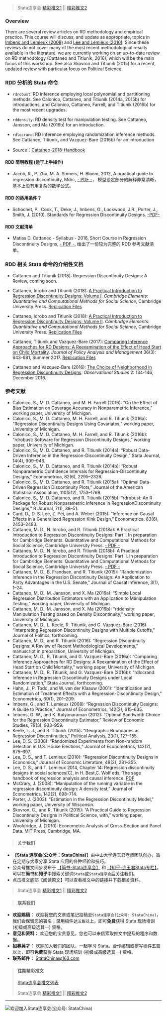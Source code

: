 > Stata连享会 [精彩推文1](https://gitee.com/arlionn/stata_training/blob/master/README.md)  || [精彩推文2](https://github.com/arlionn/stata/blob/master/README.md)



### Overview

There are several review articles on RD methodology and empirical practice. This course will discuss, and update as appropriate, topics in [Imbens and Lemieux (2008)](https://scholar.harvard.edu/files/imbens/files/regression_discontinuity_designs_a_guide_to_practice.pdf?m=1360042039) and [Lee and Lemieux (2010)](https://core.ac.uk/download/pdf/6684346.pdf). Since these reviews do not cover many of the most recent methodological results available in the literature, we are currently working on an up-to-date review on RD methodology (Cattaneo and Titiunik, 2016), which will be the main focus of this workshop. See also Skovron and Titiunik (2015) for a recent, updated review with particular focus on Political Science.

### RDD 分析的 Stata 命令

- `rdrobust`: RD inference employing local polynomial and partitioning methods. See Calonico, Cattaneo, and Titiunik (2014a, 2015b) for introductions, and Calonico, Cattaneo, Farrell, and Titiunik (2016b) for the most recent upgrades.
- `rddensity`: RD density test for manipulation testing. See Cattaneo, Jansson, and Ma (2016b) for an introduction.
- `rdlocrand`: RD inference employing randomization inference methods. See Cattaneo, Titiunik, and Vazquez-Bare (2016b) for an introduction

- Source：[Cattaneo-2018-Handbook](http://www-personal.umich.edu/~titiunik/books/CattaneoIdroboTitiunik2018-Cambridge-Vol1.pdf)

#### RDD 简明教程 (适于上手操作)
- Jacob, R., P. Zhu, M. A. Somers, H. Bloom, 2012, A practical guide to regression discontinuity, Mdrc, [- PDF -](https://www.mdrc.org/sites/default/files/RDD%20Guide_Full%20rev%202016_0.pdf)， 模型设定部分的解释非常清晰，基本上没有用复杂的数学公式。

#### RDD 的适用条件？
- Schochet, P., Cook, T., Deke, J., Imbens, G., Lockwood, J.R., Porter, J., Smith, J. (2010). Standards for Regression Discontinuity Designs. [-PDF-](http://ies.ed.gov/ncee/wwc/pdf/wwc_rd.pdf)

#### RDD 文献清单
- Matias D. Cattaneo - Syllabus - 2016, Short Course in Regression Discontinuity Designs, [- PDF -](https://econ.georgetown.edu/sites/econ/files/documents/rdcourse-cattaneo-gcep-apr2016_0.pdf), 给出了一份较为完整的 RDD 参考文献清单。

### RDD 相关 Stata 命令的介绍性文档

- Cattaneo and Titiunik (2018): Regression Discontinuity Designs: A Review, coming soon.
- Cattaneo, Idrobo and Titiunik (2018): [A Practical Introduction to Regression Discontinuity Designs: Volume I](http://www.umich.edu/~cattaneo/books/Cattaneo-Idrobo-Titiunik_2018_Cambridge-Vol1.pdf). *Cambridge Elements: Quantitative and Computational Methods for Social Science*, Cambridge University Press. [Replication Files](https://sites.google.com/site/rdpackages/replication/cit-2018-cambridge)

- Cattaneo, Idrobo and Titiunik (2018): [A Practical Introduction to Regression Discontinuity Designs: Volume II](http://www.umich.edu/~cattaneo/books/Cattaneo-Idrobo-Titiunik_2018_Cambridge-Vol2.pdf). *Cambridge Elements: Quantitative and Computational Methods for Social Science*, Cambridge University Press. [Replication Files](https://sites.google.com/site/rdpackages/replication/cit-2018-cambridge)

- Cattaneo, Titiunik and Vazquez-Bare (2017): [Comparing Inference Approaches for RD Designs: A Reexamination of the Effect of Head Start on Child Mortality](https://sites.google.com/site/rdpackages/rdlocrand/Cattaneo-Titiunik-VazquezBare_2017_JPAM.pdf?attredirects=0). *Journal of Policy Analysis and Management* 36(3): 643-681, Summer 2017.
[Replication Files](https://sites.google.com/site/rdpackages/replication/ctv-2017-jpam)

- Cattaneo and Vazquez-Bare (2016): [The Choice of Neighborhood in Regression Discontinuity Designs](https://sites.google.com/site/rdpackages/Cattaneo-VazquezBare_2016_ObsStud.pdf?attredirects=0).
*Observational Studies* 2: 134-146, December 2016.



### 参考文献
- Calonico, S., M. D. Cattaneo, and M. H. Farrell (2016): “On the Effect of Bias Estimation on Coverage Accuracy in Nonparametric Inference,” working paper, University of Michigan.
- Calonico, S., M. D. Cattaneo, M. H. Farrell, and R. Titiunik (2016a): “Regression Discontinuity Designs Using Covariates,” working paper, University of Michigan.
- Calonico, S., M. D. Cattaneo, M. H. Farrell, and R. Titiunik (2016b): “rdrobust: Software for Regression Discontinuity Designs,” working paper, University of Michigan.
- Calonico, S., M. D. Cattaneo, and R. Titiunik (2014a): “Robust Data-Driven Inference in the Regression-Discontinuity Design,” Stata Journal, 14(4), 909–946.
- Calonico, S., M. D. Cattaneo, and R. Titiunik (2014b): “Robust Nonparametric Confidence Intervals for Regression-Discontinuity Designs,” Econometrica, 82(6), 2295–2326.
- Calonico, S., M. D. Cattaneo, and R. Titiunik (2015a): “Optimal Data-Driven Regression Discontinuity Plots,” Journal of the American Statistical Association, 110(512), 1753–1769.
- Calonico, S., M. D. Cattaneo, and R. Titiunik (2015b): “rdrobust: An R Package for Robust Nonparametric Inference in RegressionDiscontinuity Designs,” R Journal, 7(1), 38–51.
- Card, D., D. S. Lee, Z. Pei, and A. Weber (2015): “Inference on Causal Effects in a Generalized Regression Kink Design,” Econometrica, 83(6), 2453–2483.
- Cattaneo, M. D., N. Idrobo, and R. Titiunik (2018a): A Practical Introduction to Regression Discontinuity Designs: Part I. In preparation for Cambridge Elements: Quantitative and Computational Methods for Social Science, Cambridge University Press. [- PDF -](http://www-personal.umich.edu/~titiunik/books/CattaneoIdroboTitiunik2018-Cambridge-Vol1.pdf)
- Cattaneo, M. D., N. Idrobo, and R. Titiunik (2018b): A Practical Introduction to Regression Discontinuity Designs: Part II. In preparation for Cambridge Elements: Quantitative and Computational Methods for Social Science, Cambridge University Press. [- PDF -](http://www-personal.umich.edu/~titiunik/books/CattaneoIdroboTitiunik2018-Cambridge-Vol2.pdf)
- Cattaneo, M. D., B. Frandsen, and R. Titiunik (2015): “Randomization Inference in the Regression Discontinuity Design: An Application to Party Advantages in the U.S. Senate,” Journal of Causal Inference, 3(1), 1–24.
- Cattaneo, M. D., M. Jansson, and X. Ma (2016a): “Simple Local Regression Distribution Estimators with an Application to Manipulation Testing,” working paper, University of Michigan.
- Cattaneo, M. D., M. Jansson, and X. Ma (2016b): “rddensity: Manipulation Testing based on Density Discontinuity,” working paper, University of Michigan.
- Cattaneo, M. D., L. Keele, R. Titiunik, and G. Vazquez-Bare (2016): “Interpreting Regression Discontinuity Designs with Multiple Cutoffs,” Journal of Politics, forthcoming.
- Cattaneo, M. D., and R. Titiunik (2016): “Regression Discontinuity Designs: A Review of Recent Methodological Developments,” manuscript in preparation, University of Michigan.
- Cattaneo, M. D., R. Titiunik, and G. Vazquez-Bare (2016a): “Comparing Inference Approaches for RD Designs: A Reexamination of the Effect of Head Start on Child Mortality,” working paper, University of Michigan.
- Cattaneo, M. D., R. Titiunik, and G. Vazquez-Bare (2016b): “rdlocrand: Inference in Regression Discontinuity Designs under Local Randomization,” Stata Journal, forthcoming.
- Hahn, J., P. Todd, and W. van der Klaauw (2001): “Identification and Estimation of Treatment Effects with a Regression-Discontinuity Design,” Econometrica, 69(1), 201–209.
- Imbens, G., and T. Lemieux (2008): “Regression Discontinuity Designs: A Guide to Practice,” Journal of Econometrics, 142(2), 615–635.
- Imbens, G. W., and K. Kalyanaraman (2012): “Optimal Bandwidth Choice for the Regression Discontinuity Estimator,” Review of Economic Studies, 79(3), 933–959.
- Keele, L. J., and R. Titiunik (2015): “Geographic Boundaries as Regression Discontinuities,” Political Analysis, 23(1), 127–155.
- Lee, D. S. (2008): “Randomized Experiments from Non-random Selection in U.S. House Elections,” Journal of Econometrics, 142(2), 675–697.
- Lee, D. S., and T. Lemieux (2010): “Regression Discontinuity Designs in Economics,” Journal of Economic Literature, 48(2), 281–355.
- Lee, D. S., and T. Lemieux 2014, Chapter 14: Regression discontinuity designs in social sciences[C], in H. Best,C. Wolf eds, The sage handbook of regression analysis and causal inference. [PDF](http://econ.sites.olt.ubc.ca/files/2014/02/Lee-Lemieux-rev.pdf)
- McCrary, J. (2008): “Manipulation of the running variable in the regression discontinuity design: A density test,” Journal of Econometrics, 142(2), 698–714.
- Porter, J. (2003): “Estimation in the Regression Discontinuity Model,” working paper, University of Wisconsin.
- Skovron, C., and R. Titiunik (2015): “A Practical Guide to Regression Discontinuity Designs in Political Science, with,” working paper, University of Michigan.
- Wooldridge, J. (2010): Econometric Analysis of Cross-Section and Panel Data. MIT Press, Cambridge, MA.



>#### 关于我们

- 【**Stata 连享会(公众号：StataChina)**】由中山大学连玉君老师团队创办，旨在定期与大家分享 Stata 应用的各种经验和技巧。
- 公众号推文同步发布于 [【简书-Stata连享会】](https://www.jianshu.com/u/69a30474ef33) 和 [【知乎-连玉君Stata专栏】](https://zhuanlan.zhihu.com/arlion)。可以在**简书**和**知乎**中搜索关键词`Stata`或`Stata连享会`后关注我们。
- 点击推文底部【阅读原文】可以查看推文中的链接并下载相关资料。
> Stata连享会 [精彩推文1](https://gitee.com/arlionn/stata_training/blob/master/README.md)  || [精彩推文2](https://github.com/arlionn/stata/blob/master/README.md)


>#### 联系我们

- **欢迎赐稿：** 欢迎将您的文章或笔记投稿至`Stata连享会(公众号: StataChina)`，我们会保留您的署名；录用稿件达`五篇`以上，即可**免费**获得 Stata 现场培训 (初级或高级选其一) 资格。
- **意见和资料：** 欢迎您的宝贵意见，您也可以来信索取推文中提及的程序和数据。
- **招募英才：** 欢迎加入我们的团队，一起学习 Stata。合作编辑或撰写稿件五篇以上，即可**免费**获得 Stata 现场培训 (初级或高级选其一) 资格。
- **联系邮件：** StataChina@163.com

>#### 往期精彩推文
>[Stata连享会推文列表](https://www.jianshu.com/p/de82fdc2c18a)
>
> Stata连享会 [精彩推文1](https://gitee.com/arlionn/stata_training/blob/master/README.md)  || [精彩推文2](https://github.com/arlionn/stata/blob/master/README.md)


---
![欢迎加入Stata连享会(公众号: StataChina)](http://upload-images.jianshu.io/upload_images/7692714-4765fb4a9787321f.jpg?imageMogr2/auto-orient/strip%7CimageView2/2/w/1240 "扫码关注 Stata 连享会")
